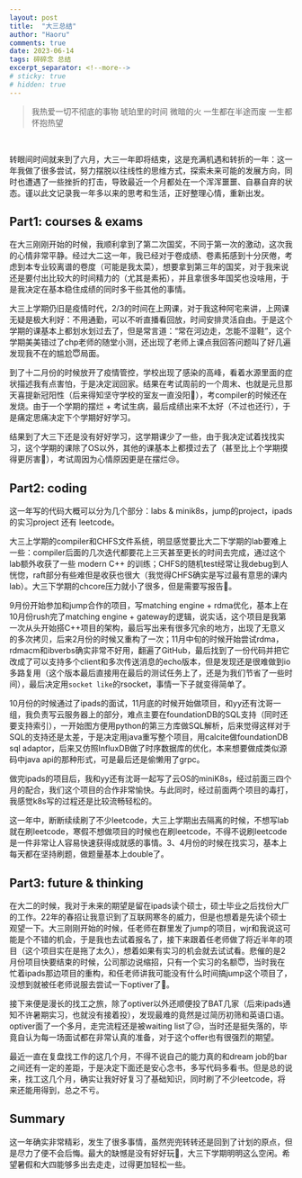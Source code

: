 ```yaml
---
layout: post
title:  "大三总结"
author: "Haoru"
comments: true
date: 2023-06-14
tags: 碎碎念 总结
excerpt_separator: <!--more-->
# sticky: true
# hidden: true
---
```

<!--more-->
> 我热爱一切不彻底的事物 琥珀里的时间 微暗的火 一生都在半途而废 一生都怀抱热望

<br/>

转眼间时间就来到了六月，大三一年即将结束，这是充满机遇和转折的一年：这一年我做了很多尝试，努力摆脱以往线性的思维方式，探索未来可能的发展方向，同时也遭遇了一些挫折的打击，导致最近一个月都处在一个浑浑噩噩、自暴自弃的状态。谨以此文记录我一年多以来的思考和生活，正好整理心情，重新出发。

## Part1: courses & exams

在大三刚刚开始的时候，我顺利拿到了第二次国奖，不同于第一次的激动，这次我的心情非常平静。经过大二这一年，我已经对于卷成绩、卷素拓感到十分厌倦，考虑到本专业较离谱的卷度（可能是我太菜），想要拿到第三年的国奖，对于我来说还是要付出比较大的时间精力的（尤其是素拓），并且拿很多年国奖也没啥用，于是我决定在基本稳住成绩的同时多干些其他的事情。

大三上学期仍旧是疫情时代，2/3的时间在上网课，对于我这种阿宅来讲，上网课无疑是极大利好：不用通勤，可以不听直播看回放，时间安排灵活自由。于是这个学期的课基本上都划水划过去了，但是常言道：“常在河边走，怎能不湿鞋”，这个学期美美错过了chp老师的随堂小测，还出现了老师上课点我回答问题叫了好几遍发现我不在的尴尬😇局面。

到了十二月份的时候放开了疫情管控，学校出现了感染的高峰，看着水源里面的症状描述我有点害怕，于是决定润回家。结果在考试周前的一个周末、也就是元旦那天喜提新冠阳性（后来得知坚守学校的室友一直没阳🥲），考compiler的时候还在发烧。由于一个学期的摆烂 + 考试生病，最后成绩出来不太好（不过也还行），于是痛定思痛决定下个学期好好学习。

结果到了大三下还是没有好好学习，这学期课少了一些，由于我决定试着找找实习，这个学期的课除了OS以外，其他的课基本上都摸过去了（甚至比上个学期摸得更厉害🤣），考试周因为心情原因更是在摆烂😢。

## Part2: coding

这一年写的代码大概可以分为几个部分：labs & minik8s，jump的project，ipads的实习project 还有 leetcode。

大三上学期的compiler和CHFS文件系统，明显感觉要比大二下学期的lab要难上一些：compiler后面的几次迭代都要花上三天甚至更长的时间去完成，通过这个lab额外收获了一些 modern C++ 的训练；CHFS的随机test经常让我debug到人恍惚，raft部分有些难但是收获也很大（我觉得CHFS确实是写过最有意思的课内lab）。大三下学期的chcore压力就小了很多，但是需要写报告👿。

9月份开始参加和jump合作的项目，写matching engine + rdma优化，基本上在10月份rush完了matching engine + gateway的逻辑，说实话，这个项目是我第一次从头开始搭C++项目的架构，最后写出来有很多冗余的地方，出现了无意义的多次拷贝，后来2月份的时候又重构了一次；11月中旬的时候开始尝试rdma，rdmacm和ibverbs确实非常不好用，翻遍了GitHub，最后找到了一份代码并把它改成了可以支持多个client和多次传送消息的echo版本，但是发现还是很难做到io多路复用（这个版本最后直接用在最后的测试任务上了，还是为我们节省了一些时间），最后决定用`socket like`的rsocket，事情一下子就变得简单了。

10月份的时候通过了ipads的面试，11月底的时候开始做项目，和yy还有沈哥一组，我负责写云服务器上的部分，难点主要在foundationDB的SQL支持（同时还要支持索引），一开始图方便用python的第三方库做SQL解析，后来觉得这样对于SQL的支持还是太差，于是决定用java重写整个项目，用calcite做foundationDB sql adaptor，后来又仿照InfluxDB做了时序数据库的优化，本来想要做成类似源码中java api的那种形式，可是最后还是偷懒用了grpc。

做完ipads的项目后，我和yy还有沈哥一起写了云OS的miniK8s，经过前面三四个月的配合，我们这个项目的合作非常愉快。与此同时，经过前面两个项目的毒打，我感觉k8s写的过程还是比较流畅轻松的。

这一年中，断断续续刷了不少leetcode，大三上学期出去隔离的时候，不想写lab就在刷leetcode，寒假不想做项目的时候也在刷leetcode，不得不说刷leetcode是一件非常让人容易快速获得成就感的事情。3、4月份的时候在找实习，基本上每天都在坚持刷题，做题量基本上double了。

## Part3: future & thinking

在大二的时候，我对于未来的期望是留在ipads读个硕士，硕士毕业之后找份大厂的工作。22年的春招让我意识到了互联网寒冬的威力，但是也想着是先读个硕士观望一下。大三刚刚开始的时候，任老师在群里发了jump的项目，wjr和我说这可能是个不错的机会，于是我也去试着报名了，接下来跟着任老师做了将近半年的项目（这个项目实在是拖了太久），想着如果有实习的机会就去试试看。悲催的是2月份项目快要结束的时候，公司那边说缩招，只有一个实习的名额😇，当时我在忙着ipads那边项目的重构，和任老师讲我可能没有什么时间搞jump这个项目了，没想到就被任老师说服去尝试一下optiver了🤣。

接下来便是漫长的找工之旅，除了optiver以外还顺便投了BAT几家（后来ipads通知不许暑期实习，也就没有接着投），发现最难的竟然是过简历初筛和英语口语。optiver面了一个多月，走完流程还是被waiting list了😥，当时还是挺失落的，毕竟自认为每一场面试都在非常认真的准备，对于这个offer也有很强烈的期望。

最近一直在复盘找工作的这几个月，不得不说自己的能力真的和dream job的bar之间还有一定的差距，于是决定下面还是安心念书，多写代码多看书。但是总的说来，找工这几个月，确实让我好好复习了基础知识，同时刷了不少leetcode，将来还能用得到，总之不亏。

## Summary
这一年确实非常精彩，发生了很多事情，虽然兜兜转转还是回到了计划的原点，但是尽力了便不会后悔。最大的缺憾是没有好好玩😤，大三下学期明明这么空闲。希望暑假和大四能够多出去走走，过得更加轻松一些。


